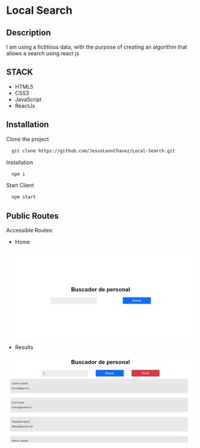 # Local Search

## Description
I am using a fictitious data, with the purpose of creating an algorithm that allows a search using react js

## STACK
- HTML5
- CSS3
- JavaScript
- ReactJs

## Installation

Clone the project

```bash
  git clone https://github.com/JesusLeonChavez/Local-Search.git
```

Installation

```bash
  npm i
```

Start Client

```bash
  npm start
```

## Public Routes
Accessible Routes:

* Home

![Home](./src/views/Search/img/home.jpg)

* Results

![Home](./src/views/Search/img/Results.jpg)